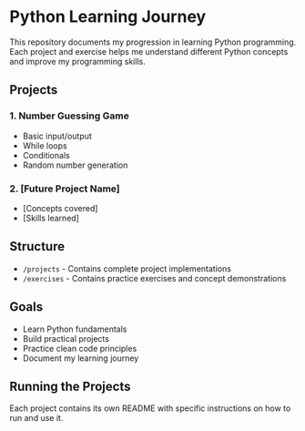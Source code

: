# Python Learning Journey

This repository documents my progression in learning Python programming. Each project and exercise helps me understand different Python concepts and improve my programming skills.

## Projects

### 1. Number Guessing Game

- Basic input/output
- While loops
- Conditionals
- Random number generation

### 2. [Future Project Name]

- [Concepts covered]
- [Skills learned]

## Structure

- `/projects` - Contains complete project implementations
- `/exercises` - Contains practice exercises and concept demonstrations

## Goals

- Learn Python fundamentals
- Build practical projects
- Practice clean code principles
- Document my learning journey

## Running the Projects

Each project contains its own README with specific instructions on how to run and use it.
